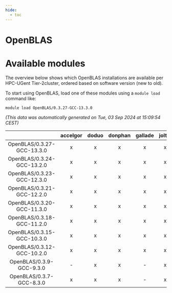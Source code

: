```yaml
---
hide:
  - toc
---
```


OpenBLAS
========

# Available modules


The overview below shows which OpenBLAS installations are available per HPC-UGent Tier-2cluster, ordered based on software version (new to old).

To start using OpenBLAS, load one of these modules using a `module load` command like:

```shell
module load OpenBLAS/0.3.27-GCC-13.3.0
```

*(This data was automatically generated on Tue, 03 Sep 2024 at 15:09:54 CEST)*  

| |accelgor|doduo|donphan|gallade|joltik|shinx|skitty|
| :---: | :---: | :---: | :---: | :---: | :---: | :---: | :---: |
|OpenBLAS/0.3.27-GCC-13.3.0|x|x|x|x|x|x|x|
|OpenBLAS/0.3.24-GCC-13.2.0|x|x|x|x|x|x|x|
|OpenBLAS/0.3.23-GCC-12.3.0|x|x|x|x|x|x|x|
|OpenBLAS/0.3.21-GCC-12.2.0|x|x|x|x|x|-|x|
|OpenBLAS/0.3.20-GCC-11.3.0|x|x|x|x|x|x|x|
|OpenBLAS/0.3.18-GCC-11.2.0|x|x|x|x|x|-|x|
|OpenBLAS/0.3.15-GCC-10.3.0|x|x|x|x|x|-|x|
|OpenBLAS/0.3.12-GCC-10.2.0|x|x|x|x|x|-|x|
|OpenBLAS/0.3.9-GCC-9.3.0|-|x|x|-|x|-|x|
|OpenBLAS/0.3.7-GCC-8.3.0|x|x|x|-|x|-|x|
